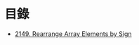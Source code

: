 # 目錄

- [2149. Rearrange Array Elements by Sign](./2149.%20Rearrange%20Array%20Elements%20by%20Sign.md)
